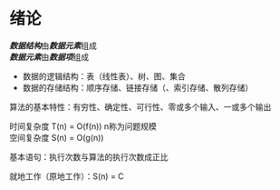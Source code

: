 # 绪论

***数据结构***由***数据元素***组成  
***数据元素***由***数据项***组成

* 数据的逻辑结构：表（线性表）、树、图、集合
* 数据的存储结构：顺序存储、链接存储（、索引存储、散列存储）

算法的基本特性：有穷性、确定性、可行性、零或多个输入、一或多个输出

时间复杂度 T(n) = O(f(n)) n称为问题规模  
空间复杂度 S(n) = O(g(n))

基本语句：执行次数与算法的执行次数成正比

就地工作（原地工作）：S(n) = C